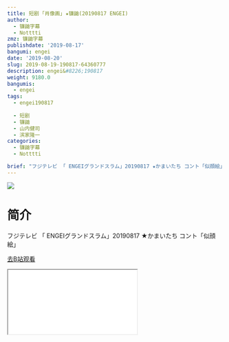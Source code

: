 ```yaml
---
title: 短剧 ｢肖像画｣ ★镰鼬(20190817 ENGEI)
author:
  - 镰鼬字幕
  - Notttti
zmz: 镰鼬字幕
publishdate: '2019-08-17'
bangumi: engei
date: '2019-08-20'
slug: 2019-08-19-190817-64360777
description: engei&#8226;190817
weight: 9180.0
bangumis:
  - engei
tags:
  - engei190817
 
  - 短剧
  - 镰鼬
  - 山内健司
  - 滨家隆一
categories:
  - 镰鼬字幕
  - Notttti

brief: "フジテレビ 「 ENGEIグランドスラム」20190817 ★かまいたち コント「似顔絵」"
---
```

![](https://raw.githubusercontent.com/tcgriffith/owaraisite/master/static/tmpimg/0738d964ebd7b9ff973ce6f50fb0e694957d625c.jpg.480.jpg)
# 简介  
フジテレビ
「 ENGEIグランドスラム」20190817
★かまいたち コント「似顔絵」  

[去B站观看](https://www.bilibili.com/video/av64360777/)
<div class ="resp-container"><iframe class="testiframe" src="//player.bilibili.com/player.html?aid=64360777"", scrolling="no", allowfullscreen="true" > </iframe></div> 
